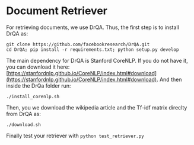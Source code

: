 # Document Retriever 
For retrieving documents, we use DrQA. Thus, the first step is to install DrQA as:
```
git clone https://github.com/facebookresearch/DrQA.git
cd DrQA; pip install -r requirements.txt; python setup.py develop
```
The main dependency for DrQA is Stanford CoreNLP. If you do not have it, you can download it here: [https://stanfordnlp.github.io/CoreNLP/index.html#download](https://stanfordnlp.github.io/CoreNLP/index.html#download). And then inside the DrQa folder run: 
```
./install_corenlp.sh
```
Then, you we download the wikipedia article and the Tf-idf matrix direclty from DrQA as:
```
./download.sh
``` 

Finally test your retriever with ```python test_retriever.py```
